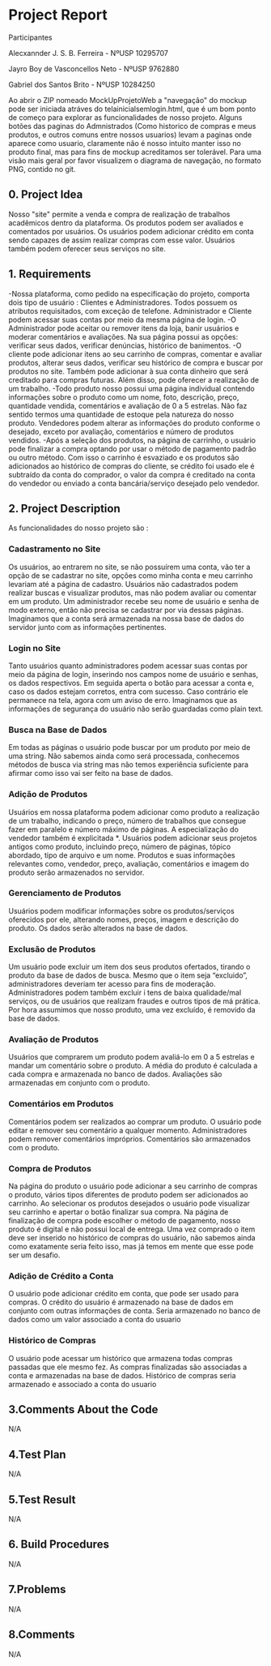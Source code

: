 # Project Report
Participantes

Alecxannder J. S. B. Ferreira - NºUSP 10295707

Jayro Boy de Vasconcellos Neto - NºUSP 9762880

Gabriel dos Santos Brito - NºUSP 10284250

Ao abrir o ZIP nomeado MockUpProjetoWeb a "navegação" do mockup pode ser iniciada atráves do telainicialsemlogin.html, que é um bom ponto de começo para explorar as funcionalidades de nosso projeto. Alguns botões das paginas do Admnistrados (Como historico de compras e meus produtos, e outros comuns entre nossos usuarios) levam a paginas
onde aparece como usuario, claramente não é nosso intuito manter isso no produto final, mas para fins de mockup acreditamos ser tolerável. Para uma visão mais geral por favor visualizem o diagrama de navegação, no formato PNG, contido no git.

## 0. Project Idea
  Nosso "site" permite a venda e compra de realização de trabalhos acadêmicos dentro
da plataforma. Os produtos podem ser avaliados e comentados por usuários. Os usuários
podem adicionar crédito em conta sendo capazes de assim realizar compras com esse
valor. Usuários também podem oferecer seus serviços no site.
## 1. Requirements
      
  -Nossa plataforma, como pedido na especificação do projeto, comporta dois tipo de 
usuário : Clientes e Administradores. Todos possuem os atributos requisitados, com exceção
de telefone. Administrador e Cliente podem acessar suas contas por meio da mesma
página de login.
  -O Administrador pode aceitar ou remover itens da loja, banir usuários e moderar
comentários e avaliações. Na sua página possui as opções: verificar seus dados, verificar
denúncias, histórico de banimentos.
  -O cliente pode adicionar itens ao seu carrinho de compras, comentar e avaliar
produtos, alterar seus dados, verificar seu histórico de compra e buscar por produtos no
site. Também pode adicionar à sua conta dinheiro que será creditado para compras futuras.
 Além disso, pode oferecer a realização de um trabalho.
 -Todo produto nosso possui uma página individual contendo informações sobre o
produto como um nome, foto, descrição, preço, quantidade vendida, comentários e
avaliação de 0 a 5 estrelas. Não faz sentido termos uma quantidade de estoque pela
natureza do nosso produto. Vendedores podem alterar as informações do produto conforme
o desejado, exceto por avaliação, comentários e número de produtos vendidos.
 -Após a seleção dos produtos, na página de carrinho, o usuário pode finalizar a
compra optando por usar o método de pagamento padrão ou outro método. Com isso o
carrinho é esvaziado e os produtos são adicionados ao histórico de compras do cliente, se
crédito foi usado ele é subtraído da conta do comprador, o valor da compra é creditado na
conta do vendedor ou enviado a conta bancária/serviço desejado pelo vendedor.

## 2. Project Description
    
As funcionalidades do nosso projeto são :

### Cadastramento no Site
  Os usuários, ao entrarem no site, se não possuírem uma conta, vão ter a opção de
se cadastrar no site, opções como minha conta e meu carrinho levariam até a página de
cadastro. Usuários não cadastrados podem realizar buscas e visualizar produtos, mas não
podem avaliar ou comentar em um produto.
  Um administrador recebe seu nome de usuário e senha de modo externo, então
não precisa se cadastrar por via dessas páginas.
  Imaginamos que a conta será armazenada na nossa base de dados do servidor
junto com as informações pertinentes.
  
### Login no Site
  Tanto usuários quanto administradores podem acessar suas contas por meio da
página de login, inserindo nos campos nome de usuário e senhas, os dados respectivos.
Em seguida aperta o botão para acessar a conta e, caso os dados estejam corretos, entra
com sucesso. Caso contrário ele permanece na tela, agora com um aviso de erro.
  Imaginamos que as informações de segurança do usuário não serão guardadas
como plain text.

### Busca na Base de Dados
Em todas as páginas o usuário pode buscar por um produto por meio de uma string.
Não sabemos ainda como será processada, conhecemos métodos de busca via string mas
não temos experiência suficiente para afirmar como isso vai ser feito na base de dados.
  
### Adição de Produtos
  Usuários em nossa plataforma podem adicionar como produto a realização de um
trabalho, indicando o preço, número de trabalhos que consegue fazer em paralelo e número
máximo de páginas. A especialização do vendedor também é explicitada *.
  Usuários podem adicionar seus projetos antigos como produto, incluindo preço,
número de páginas, tópico abordado, tipo de arquivo e um nome.
Produtos e suas informações relevantes como, vendedor, preço, avaliação,
comentários e imagem do produto serão armazenados no servidor.

### Gerenciamento de Produtos
  Usuários podem modificar informações sobre os produtos/serviços oferecidos por
ele, alterando nomes, preços, imagem e descrição do produto.
Os dados serão alterados na base de dados.

### Exclusão de Produtos
  Um usuário pode excluir um item dos seus produtos ofertados, tirando o produto da
base de dados de busca. Mesmo que o item seja “excluido”, administradores deveriam ter
acesso para fins de moderação.
Administradores podem também excluir i tens de baixa qualidade/mal serviços, ou de
usuários que realizam fraudes e outros tipos de má prática.
Por hora assumimos que nosso produto, uma vez excluído, é removido da base de
dados.

### Avaliação de Produtos
  Usuários que comprarem um produto podem avaliá-lo em 0 a 5 estrelas e mandar
um comentário sobre o produto. A média do produto é calculada a cada compra e
armazenada no banco de dados.
  Avaliações são armazenadas em conjunto com o produto.

### Comentários em Produtos
  Comentários podem ser realizados ao comprar um produto. O usuário pode editar e
remover seu comentário a qualquer momento. Administradores podem remover
comentários impróprios.
  Comentários são armazenados com o produto.

### Compra de Produtos
  Na página do produto o usuário pode adicionar a seu carrinho de compras o
produto, vários tipos diferentes de produto podem ser adicionados ao carrinho. Ao
selecionar os produtos desejados o usuário pode visualizar seu carrinho e apertar o botão
finalizar sua compra. Na página de finalização de compra pode escolher o método de
pagamento, nosso produto é digital e não possui local de entrega.
  Uma vez comprado o item deve ser inserido no histórico de compras do usuário, não
sabemos ainda como exatamente seria feito isso, mas já temos em mente que esse pode
ser um desafio.

### Adição de Crédito a Conta
  O usuário pode adicionar crédito em conta, que pode ser usado para compras. O
crédito do usuário é armazenado na base de dados em conjunto com outras informações de
conta.
  Seria armazenado no banco de dados como um valor associado a conta do usuario

### Histórico de Compras
  O usuário pode acessar um histórico que armazena todas compras passadas que
ele mesmo fez. As compras finalizadas são associadas a conta e armazenadas na base de
dados.
  Histórico de compras seria armazenado e associado a conta do usuario

## 3.Comments About the Code
N/A

## 4.Test Plan
N/A

## 5.Test Result
N/A

## 6. Build Procedures
N/A

## 7.Problems
N/A

## 8.Comments
N/A
